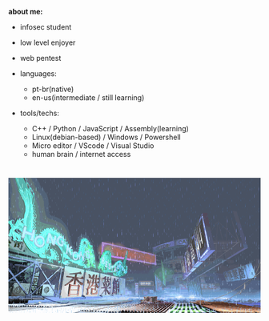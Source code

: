 **about me:**

  - infosec student
  - low level enjoyer
  - web pentest
    
- languages:
  
    - pt-br(native)
    - en-us(intermediate / still learning)

- tools/techs:
  
  - C++ / Python / JavaScript / Assembly(learning)
  - Linux(debian-based) / Windows / Powershell
  - Micro editor / VScode / Visual Studio
  - human brain / internet access 

#
![sf3-yang-stage](sf3-3rd-strike-yang-stage-hongkong.gif)
#



